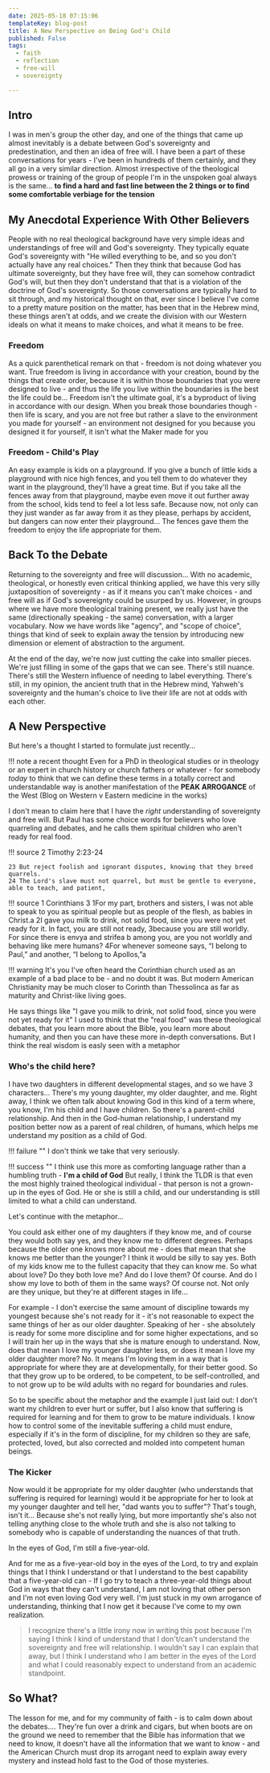 ```yaml
---
date: 2025-05-18 07:15:06
templateKey: blog-post
title: A New Perspective on Being God's Child
published: False
tags:
  - faith
  - reflection
  - free-will
  - sovereignty

---
```


## Intro

I was in men's group the other day, and one of the things that came up almost inevitably
is a debate between God's sovereignty and predestination, and then an idea of free will.
I have been a part of these conversations for years - I've been in hundreds of them certainly,
and they all go in a very similar direction. Almost irrespective of the theological prowess
or training of the group of people I'm in the unspoken goal always is the same... 
**to find a hard and fast line between the 2 things or to find some comfortable verbiage for the tension**

## My Anecdotal Experience With Other Believers

People with no real theological background have very simple ideas and
understandings of free will and God's sovereignty.
They typically equate God's sovereignty with "He willed everything to be, and so you don't
actually have any real choices."
Then they think that because God has ultimate sovereignty, but they have free will, they
can somehow contradict God's will, but then they don't understand that that is a violation
of the doctrine of God's sovereignty.
So those conversations are typically hard to sit through, and my historical thought
on that, ever since I believe I've come to a pretty mature position on the matter,
has been that in the Hebrew mind, these things aren't at odds, and we create the division with our
Western ideals on what it means to make choices, and what it means to be free.

### Freedom

As a quick parenthetical remark on that - freedom is not doing whatever you want.
True freedom is living in accordance with your creation, bound by the things that create
order, because it is within those boundaries that you were designed to live -
and thus the life you live within the boundaries is the best the life could
be... Freedom isn't the ultimate goal, it's a byproduct of living in accordance
with our design.
When you break those boundaries though - then life is scary, and you are not
free but rather a slave to the environment you made for yourself - an
environment not designed for you because you designed it for yourself, it isn't
what the Maker made for you

### Freedom - Child's Play

An easy example is kids on a playground.
If you give a bunch of little kids a playground with nice high fences, and you tell them to
do whatever they want in the playground, they'll have a great time.
But if you take all the fences away from that playground, maybe even move it
out further away from the school, kids tend to feel a lot less safe.
Because now, not only can they just wander as far away from it as they please, perhaps
by accident, but dangers can now enter their playground... The fences gave them
the freedom to enjoy the life appropriate for them.

## Back To the Debate

Returning to the sovereignty and free will discussion... 
With no academic, theological, or honestly even critical thinking
applied, we have this very silly juxtaposition of sovereignty - as if it means
you can't make choices - and free will as if God's sovereignty could be usurped
by us.
However, in groups where we have more theological training present, we really just have the
same (directionally speaking - the same) conversation, with a larger vocabulary.
Now we have words like "agency", and "scope of choice", things that kind of seek to explain
away the tension by introducing new dimension or element of abstraction to the argument.

At the end of the day, we're now just cutting the cake into smaller pieces.
We're just filling in some of the gaps that we can see.
There's still nuance.
There's still the Western influence of needing to label everything.
There's still, in my opinion, the ancient truth that in the Hebrew mind, Yahweh's sovereignty
and the human's choice to live their life are not at odds with each other.

## A New Perspective

But here's a thought I started to formulate just recently...

!!! note a recent thought
    Even for a PhD in theological studies or in theology or an expert in church history or
    church fathers or whatever - for somebody _today_ to think that we can define these terms 
    in a totally correct and understandable way is another manifestation of the
    __PEAK ARROGANCE__ of the West  (Blog on Western v Eastern medicine in the works)

I don't mean to claim here that I have the _right_ understanding of sovereignty and free will.
But Paul has some choice words for believers who love quarreling and debates, and he calls
them spiritual children who aren't ready for real food.

!!! source 2 Timothy 2:23-24

    23 But reject foolish and ignorant disputes, knowing that they breed quarrels.
    24 The Lord's slave must not quarrel, but must be gentle to everyone, able to teach, and patient,

!!! source 1 Corinthians 3
    1For my part, brothers and sisters, I was not able to speak to you as spiritual
    people but as people of the flesh, as babies in Christ.a 2I gave you milk to
    drink, not solid food, since you were not yet ready for it. In fact, you are
    still not ready, 3because you are still worldly. For since there is envya and
    strifea b among you, are you not worldly and behaving like mere humans? 4For
    whenever someone says, “I belong to Paul,” and another, “I belong to Apollos,”a

!!! warning It's you
    I've often heard the Corinthian church used as an example of a bad place to
    be - and no doubt it was. But modern American Christianity may be much closer
    to Corinth than Thessolinca as far as maturity and Christ-like living goes.

He says things like "I gave you milk to drink, not solid food, since you were
not yet ready for it"
I used to think that the "real food" was these theological debates, that you learn
more about the Bible, you learn more about humanity, and then you can have these more
in-depth conversations.
But I think the real wisdom is easly seen with a metaphor

### Who's the child here?

I have two daughters in different developmental stages, and so we have 3 characters...
There's my young daughter, my older daughter, and me.
Right away, I think we often talk about knowing God in this kind of a term where,
you know, I'm his child and I have children.
So there's a parent-child relationship.
And then in the God-human relationship, I understand my position better now as a parent
of real children, of humans, which helps me understand my position as a child of God.

!!! failure ""
    I don't think we take that very seriously.

!!! success ""
    I think use this more as comforting language rather than a humbling truth - __I'm a child of God__
    But really, I think the TLDR is that even the most highly trained theological individual - that person is not a grown-up in the eyes of God.
    He or she is still a child, and our understanding is still limited to what a child can understand.

Let's continue with the metaphor...

You could ask either one of my daughters if they know me, and of course they would both
say yes, and they know me to different degrees.
Perhaps because the older one knows more about me - does that mean that she knows me better than the younger?
I think it would be silly to say yes.
Both of my kids know me to the fullest capacity that they can know me.
So what about love?
Do they both love me?
And do I love them?
Of course.
And do I show my love to both of them in the same ways?
Of course not.
Not only are they unique, but they're at different stages in life... 

For example - I don't exercise the same amount of discipline towards my
youngest because she's not ready for it - it's not reasonable to expect the
same things of her as our older daughter.
Speaking of her - she absolutely is ready for some more discipline and for some
higher expectations, and so I will train her up in the ways that she is mature
enough to understand.
Now, does that mean I love my younger daughter less, or does it mean I love my older daughter
more?
No.
It means I'm loving them in a way that is appropriate for where they are at
developmentally, for their better good.
So that they grow up to be ordered, to be competent, to be self-controlled, and
to not grow up to be wild adults with no regard for boundaries and rules.

So to be specific about the metaphor and the example I just laid out: I don't want my children
to ever hurt or suffer, but I also know that suffering is required for learning and for them to grow to be mature individuals.
I know how to control some of the inevitable suffering a child must endure, especially if it's in the form of discipline, for my children so they are safe, protected, loved, but also corrected and molded into competent human beings.

### The Kicker

Now would it be appropriate for my older daughter (who understands that suffering is required
for learning) would it be appropriate for her to look at my younger daughter and tell
her, "dad wants you to suffer"?
That's tough, isn't it...
Because she's not really lying, but more importantly she's also not telling anything close to the whole
truth and she is also not talking to somebody who is capable of understanding the nuances
of that truth.

In the eyes of God, I'm still a five-year-old.

And for me as a five-year-old boy in the eyes of the Lord, to try and explain things that
I think I understand or that I understand to the best capability that a five-year-old can -
If I go try to teach a three-year-old things about God in ways that they can't understand,
I am not loving that other person and I'm not even loving God very well.
I'm just stuck in my own arrogance of understanding, thinking that I now get it because I've come
to my own realization.

> I recognize there's a little irony now in writing this post because I'm
> saying I think I kind of understand that I don't/can't understand the sovereignty
> and free will relationship. I wouldn't say I can explain that away, but I
> think I understand who I am better in the eyes of the Lord and what I could
> reasonably expect to understand from an academic standpoint.

## So What?

The lesson for me, and for my community of faith - is to calm down about the
debates.... They're fun over a drink and cigars, but when boots are on the
ground we need to remember that the Bible has information that we need to know,
it doesn't have all the information that we want to know - and the American
Church must drop its arrogant need to explain away every mystery and instead
hold fast to the God of those mysteries.
